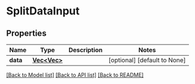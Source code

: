 # SplitDataInput

## Properties
Name | Type | Description | Notes
------------ | ------------- | ------------- | -------------
**data** | [**Vec<Vec<f64>>**](array.md) |  | [optional] [default to None]

[[Back to Model list]](../README.md#documentation-for-models) [[Back to API list]](../README.md#documentation-for-api-endpoints) [[Back to README]](../README.md)


